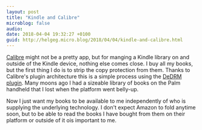 ```yaml
---
layout: post
title: "Kindle and Calibre"
microblog: false
audio: 
date: 2018-04-04 19:32:27 +0100
guid: http://helgeg.micro.blog/2018/04/04/kindle-and-calibre.html
---
```

[Calibre](https://calibre-ebook.com/) might not be a pretty app, but for manging a Kindle library on and outside of the Kindle device, nothing else comes close. I buy all my books, but the first thing I do is to strip the copy protection from them. Thanks to Calibre's plugin architecture this is a simple process using the [DeDRM plugin](https://github.com/apprenticeharper/DeDRM_tools/tree/master/DeDRM_calibre_plugin). Many moons ago I had a sizeable library of books on the Palm handheld that I lost when the platform went belly-up. 

Now I just want my books to be available to me independently of who is supplying the underlying technology. I don't expect Amazon to fold anytime soon, but to be able to read the books I have bought from them on their platform or outside of it ois important to me.

